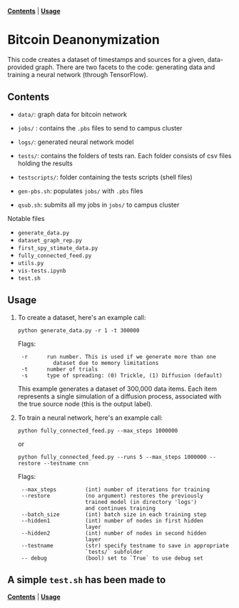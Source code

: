 **[Contents](#contents)** |
**[Usage](#usage)**

# Bitcoin Deanonymization


This code creates a dataset of timestamps and sources for a given,
data-provided graph. There are two facets to the code: generating
data and training a neural network (through TensorFlow).

## Contents
- `data/`: graph data for bitcoin network
- `jobs/` : contains the `.pbs` files to send to campus cluster
- `logs/`: generated neural network model
- `tests/`: contains the folders of tests ran. Each folder consists of csv files holding the results
- `testscripts/`: folder containing the tests scripts (shell files)

- `gen-pbs.sh`: populates `jobs/` with `.pbs` files
- `qsub.sh`: submits all my jobs in `jobs/` to campus cluster

Notable files
- `generate_data.py`
- `dataset_graph_rep.py`
- `first_spy_stimate_data.py`
- `fully_connected_feed.py`
- `utils.py`
- `vis-tests.ipynb`
- `test.sh`

## Usage
1. To create a dataset, here's an example call:

	`python generate_data.py -r 1 -t 300000`

	Flags:

		-r		run number. This is used if we generate more than one
				  dataset due to memory limitations
		-t		number of trials
		-s		type of spreading: (0) Trickle, (1) Diffusion (default)

	This example generates a dataset of 300,000 data items. Each item represents a single simulation of a diffusion process, associated with the true source node (this is the output label).

2. To train a neural network, here's an example call:

	```
	python fully_connected_feed.py --max_steps 1000000
	```
	or
	```
	python fully_connected_feed.py --runs 5 --max_steps 1000000 --restore --testname cnn
	```

	Flags:

		--max_steps 		(int) number of iterations for training
		--restore			(no argument) restores the previously
					  		trained model (in directory 'logs')
					  		and continues training
		--batch_size		(int) batch size in each training step
		--hidden1			(int) number of nodes in first hidden
					  		layer
		--hidden2			(int) number of nodes in second hidden
					  		layer
		--testname			(str) specify testname to save in appropriate
					  		`tests/` subfolder
		-- debug			(bool) set to `True` to use debug set

A simple `test.sh` has been made to
---

**[Contents](#contents)** |
**[Usage](#usage)**
